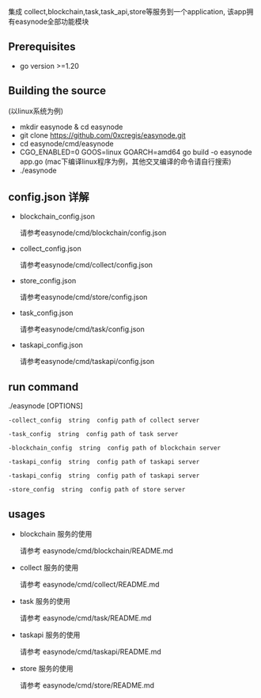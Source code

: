 
集成 collect,blockchain,task,task_api,store等服务到一个application, 该app拥有easynode全部功能模块
 
## Prerequisites
- go version >=1.20

## Building the source

(以linux系统为例)
- mkdir easynode & cd easynode
- git clone https://github.com/0xcregis/easynode.git
- cd easynode/cmd/easynode
- CGO_ENABLED=0 GOOS=linux GOARCH=amd64 go build -o easynode app.go
  (mac下编译linux程序为例，其他交叉编译的命令请自行搜索)
- ./easynode

## config.json 详解

- blockchain_config.json
  
  请参考easynode/cmd/blockchain/config.json


- collect_config.json

  请参考easynode/cmd/collect/config.json


- store_config.json
 
  请参考easynode/cmd/store/config.json


- task_config.json

  请参考easynode/cmd/task/config.json


- taskapi_config.json

  请参考easynode/cmd/taskapi/config.json

## run command

 ./easynode [OPTIONS]

``````
-collect_config  string  config path of collect server

-task_config  string  config path of task server

-blockchain_config  string  config path of blockchain server

-taskapi_config  string  config path of taskapi server

-taskapi_config  string  config path of taskapi server

-store_config  string  config path of store server

``````

## usages

- blockchain 服务的使用
  
  请参考 easynode/cmd/blockchain/README.md


- collect 服务的使用

  请参考 easynode/cmd/collect/README.md


- task 服务的使用

  请参考 easynode/cmd/task/README.md


- taskapi 服务的使用

  请参考 easynode/cmd/taskapi/README.md


- store 服务的使用

  请参考 easynode/cmd/store/README.md
